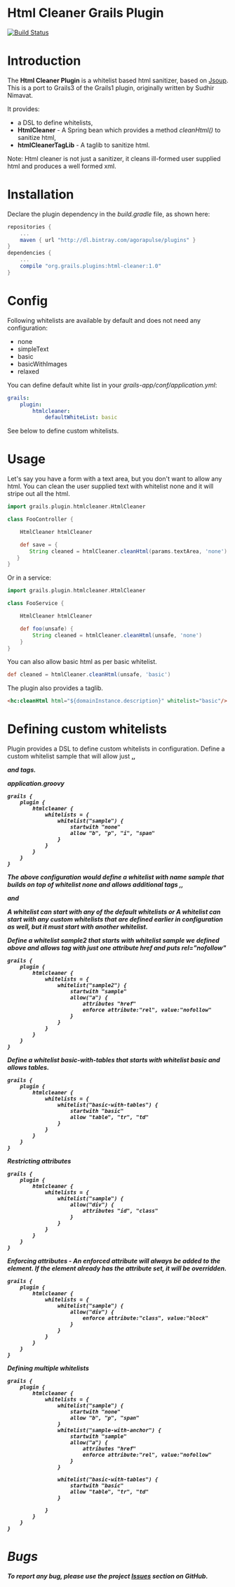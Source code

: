 Html Cleaner Grails Plugin
==========================

[![Build Status](https://travis-ci.org/agorapulse/grails-html-cleaner.png)](https://travis-ci.org/agorapulse/grails-html-cleaner)


# Introduction

The **Html Cleaner Plugin** is a whitelist based html sanitizer, based on [Jsoup](http://jsoup.org). 
This is a port to Grails3 of the Grails1 plugin, originally written by Sudhir Nimavat.

It provides:
* a DSL to define whitelists,
* **HtmlCleaner** - A Spring bean which provides a method *cleanHtml()* to sanitize html,
* **htmlCleanerTagLib** - A taglib to sanitize html.

Note: Html cleaner is not just a sanitizer, it cleans ill-formed user supplied html and produces a well formed xml.

# Installation

Declare the plugin dependency in the _build.gradle_ file, as shown here:

```groovy
repositories {
    ...
    maven { url "http://dl.bintray.com/agorapulse/plugins" }
}
dependencies {
    ...
    compile "org.grails.plugins:html-cleaner:1.0"
}
```

# Config

Following whitelists are available by default and does not need any configuration:
- none
- simpleText
- basic
- basicWithImages
- relaxed

You can define default white list in your _grails-app/conf/application.yml_:

```yml
grails:
    plugin:
        htmlcleaner:
            defaultWhiteList: basic
```

See below to define custom whitelists.

# Usage

Let's say you have a form with a text area, but you don't want to allow any html. You can clean the user supplied text with whitelist none and it will stripe out all the html.

```groovy
import grails.plugin.htmlcleaner.HtmlCleaner

class FooController {

    HtmlCleaner htmlCleaner

    def save = {
       String cleaned = htmlCleaner.cleanHtml(params.textArea, 'none') 
   }
}
```

Or in a service:

```groovy
import grails.plugin.htmlcleaner.HtmlCleaner

class FooService {

    HtmlCleaner htmlCleaner

    def foo(unsafe) {
        String cleaned = htmlCleaner.cleanHtml(unsafe, 'none')
    }
}
```

You can also allow basic html as per basic whitelist.

```groovy
def cleaned = htmlCleaner.cleanHtml(unsafe, 'basic')
```

The plugin also provides a taglib.

```html
<hc:cleanHtml html="${domainInstance.description}" whitelist="basic"/>
```

# Defining custom whitelists

Plugin provides a DSL to define custom whitelists in configuration.
Define a custom whitelist sample that will allow just <b>,<i>,<p> and <span> tags.

application.groovy

```
grails {
    plugin {
        htmlcleaner {
            whitelists = {
                whitelist("sample") {
                    startwith "none"
                    allow "b", "p", "i", "span"
                }
            }
        }
    }
}
```

The above configuration would define a whitelist with name sample that builds on top of whitelist none and allows additional tags <b>,<i>,<p> and <span>

A whitelist can start with any of the default whitelists or A whitelist can start with any custom whitelists that are defined earlier in configuration as well, but it must start with another whitelist.

Define a whitelist sample2 that starts with whitelist sample we defined above and allows tag <a> with just one attribute href and puts rel="nofollow"

```
grails {
    plugin {
        htmlcleaner {
            whitelists = {
                whitelist("sample2") {
                    startwith "sample"
                    allow("a") {
                        attributes "href"
                        enforce attribute:"rel", value:"nofollow"
                    }
                }
            }
        }
    }
}
```

Define a whitelist basic-with-tables that starts with whitelist basic and allows tables.

```
grails {
    plugin {
        htmlcleaner {
            whitelists = {
                whitelist("basic-with-tables") {
                    startwith "basic"
                    allow "table", "tr", "td"
                }
            }
        }
    }
}
```

Restricting attributes

```
grails {
    plugin {
        htmlcleaner {
            whitelists = {
                whitelist("sample") {
                    allow("div") {
                        attributes "id", "class"
                    }
                }
            }
        }
    }
}
```

Enforcing attributes - An enforced attribute will always be added to the element. If the element already has the attribute set, it will be overridden.

```
grails {
    plugin {
        htmlcleaner {
            whitelists = {
                whitelist("sample") {
                    allow("div") {
                        enforce attribute:"class", value:"block"
                    }
                }
            }
        }
    }
}
```

Defining multiple whitelists

```
grails {
    plugin {
        htmlcleaner {
            whitelists = {
                whitelist("sample") {
                    startwith "none"
                    allow "b", "p", "span"
                }
                whitelist("sample-with-anchor") {
                    startwith "sample"
                    allow("a") {
                        attributes "href"
                        enforce attribute:"rel", value:"nofollow"
                    }
                }
        
                whitelist("basic-with-tables") {
                    startwith "basic"
                    allow "table", "tr", "td"
                }
        
            }
        }
    }
}
```

# Bugs

To report any bug, please use the project [Issues](http://github.com/agorapulse/grails-html-cleaner/issues) section on GitHub.